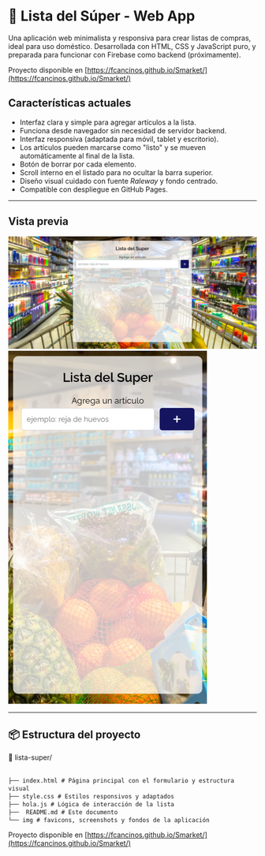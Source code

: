 # 🛒 Lista del Súper - Web App

Una aplicación web minimalista y responsiva para crear listas de compras, ideal para uso doméstico. Desarrollada con HTML, CSS y JavaScript puro, y preparada para funcionar con Firebase como backend (próximamente).

Proyecto disponible en [https://fcancinos.github.io/Smarket/](https://fcancinos.github.io/Smarket/)

## Características actuales

- Interfaz clara y simple para agregar artículos a la lista.
- Funciona desde navegador sin necesidad de servidor backend.
- Interfaz responsiva (adaptada para móvil, tablet y escritorio).
- Los artículos pueden marcarse como "listo" y se mueven automáticamente al final de la lista.
- Botón de borrar por cada elemento.
- Scroll interno en el listado para no ocultar la barra superior.
- Diseño visual cuidado con fuente *Raleway* y fondo centrado.
- Compatible con despliegue en GitHub Pages.

---

##  Vista previa

![desktop](./img/screenshots/desktop-view.png)
![mobile](./img/screenshots/mobile-view.png)

---

## 📦 Estructura del proyecto

📁 lista-super/
```text

├── index.html # Página principal con el formulario y estructura visual 
├── style.css # Estilos responsivos y adaptados
├── hola.js # Lógica de interacción de la lista
├──  README.md # Este documento
└── img # favicons, screenshots y fondos de la aplicación
```

Proyecto disponible en [https://fcancinos.github.io/Smarket/](https://fcancinos.github.io/Smarket/)